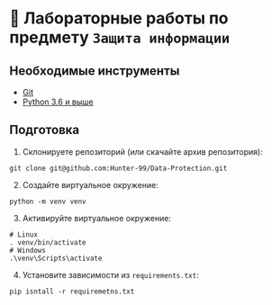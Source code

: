 # :closed_lock_with_key: Лабораторные работы по предмету `Защита информации`

## Необходимые инструменты
- [Git](https://git-scm.com/downloads)
- [Python 3.6 и выше](https://www.python.org/downloads/)

 ## Подготовка
1. Склонируете репозиторий (или скачайте архив репозитория):
```shell
git clone git@github.com:Hunter-99/Data-Protection.git
```
2. Создайте виртуальное окружение:
```shell
python -m venv venv
```
3. Активируйте виртуальное окружение:
```shell
# Linux
. venv/bin/activate
# Windows
.\venv\Scripts\activate
```
4. Установите зависимости из `requirements.txt`:
```shell
pip isntall -r requiremetns.txt
```
